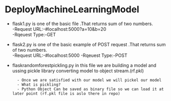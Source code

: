 # DeployMachineLearningModel
- flask1.py is one of the basic file .That returns sum of two numbers.<br/>
 -Request URL:-#localhost:5000?a=10&b=20<br>
 -Rqeuest Type:-GET
 
 - flask2.py is one of the basic example of POST request .That returns sum of two numbers.<br/>
 -Request URL:-#localhost:5000
 -Rqeuest Type:-POST
 
 
 - flaskrandomforestpickling.py in this file we are building a model and ussing pickle library converting model to object stream.(rf.pkl)
 
         - Once we are satisfied with our model we will pickel our model
         - What is pickling?
         - Python Object Can be saved as binary file so we can load it at later point (rf.pkl file is aslo there in repo)
         
    



